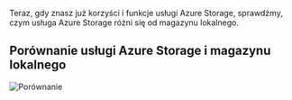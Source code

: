 Teraz, gdy znasz już korzyści i funkcje usługi Azure Storage, sprawdźmy, czym usługa Azure Storage różni się od magazynu lokalnego.

## <a name="azure-storage-vs-on-premises-storage"></a>Porównanie usługi Azure Storage i magazynu lokalnego

![Porównanie](../images/Comparison.png)
